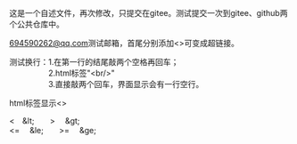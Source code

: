 这是一个自述文件，再次修改，只提交在gitee。测试提交一次到gitee、github两个公共仓库中。

<694590262@qq.com>测试邮箱，首尾分别添加<>可变成超链接。

测试换行：1.在第一行的结尾敲两个空格再回车；  
&emsp;&emsp;&emsp;&emsp;&emsp;2.html标签"&lt;br/&gt;"<br/>
&emsp;&emsp;&emsp;&emsp;&emsp;3.直接敲两个回车，界面显示会有一行空行。

<p>html标签显示<></p>

<span>&lt;&emsp;&amp;lt;&emsp;&emsp;&gt;&emsp;&nbsp;&amp;gt;</span>
<br/>
<span>&lt;=&emsp;&nbsp;&amp;le;&emsp;&emsp;&gt;=&emsp;&nbsp;&amp;ge;</span>